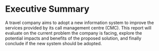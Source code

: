 # Executive Summary

A travel company aims to adopt a new information system to improve the services
provided by its call management centre (CMC). This report will evaluate on the
current problem the company is facing, explore the potential impacts and
benefits of the proposed solution, and finally conclude if the new system should
be adopted.
